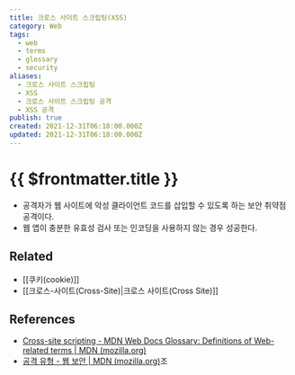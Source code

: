```yaml
---
title: 크로스 사이트 스크립팅(XSS)
category: Web
tags:
  - web
  - terms
  - glossary
  - security
aliases:
  - 크로스 사이트 스크립팅
  - XSS
  - 크로스 사이트 스크립팅 공격
  - XSS 공격
publish: true
created: 2021-12-31T06:18:00.000Z
updated: 2021-12-31T06:18:00.000Z
---
```


# {{ $frontmatter.title }}

- 공격자가 웹 사이트에 악성 클라이언트 코드를 삽입할 수 있도록 하는 보안 취약점 공격이다.
- 웹 앱이 충분한 유효성 검사 또는 인코딩을 사용하지 않는 경우 성공한다.

## Related

- [[쿠키(cookie)]]
- [[크로스-사이트(Cross-Site)|크로스 사이트(Cross Site)]]

## References

- [Cross-site scripting - MDN Web Docs Glossary: Definitions of Web-related terms | MDN (mozilla.org)](https://developer.mozilla.org/en-US/docs/Glossary/Cross-site_scripting)
- [공격 유형 - 웹 보안 | MDN (mozilla.org)](https://developer.mozilla.org/en-US/docs/Web/Security/Types_of_attacks#cross-site_scripting_xss)조
